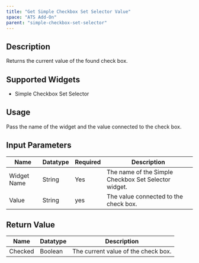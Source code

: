 ```yaml
---
title: "Get Simple Checkbox Set Selector Value"
space: "ATS Add-On" 
parent: "simple-checkbox-set-selector"
---
```

## Description
Returns the current value of the found check box.

## Supported Widgets
+ Simple Checkbox Set Selector

## Usage
Pass the name of the widget and the value connected to the check box.

## Input Parameters


Name | Datatype | Required | Description
---- | -------- | -------- | ---------------
Widget Name | String | Yes | The name of the Simple Checkbox Set Selector widget.
Value | String | yes | The value connected to the check box.

## Return Value

Name | Datatype | Description
---- | --------- | ---------------
Checked | Boolean | The current value of the check box.
